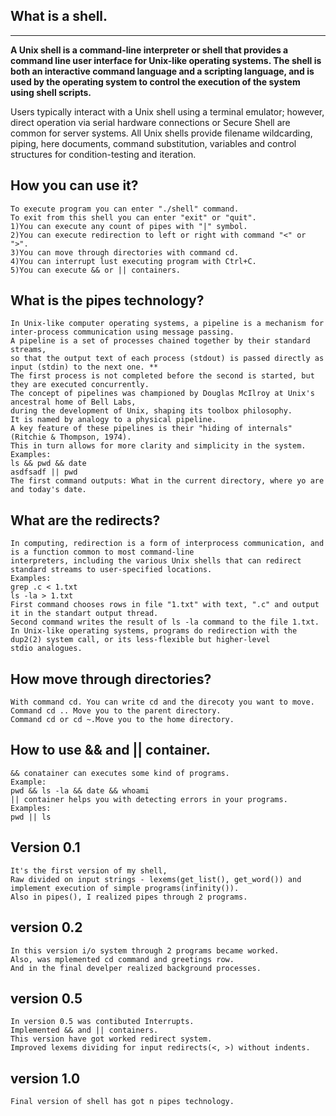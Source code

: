 What is a shell.
----------------
----------------
**A Unix shell is a command-line interpreter or shell
that provides a command line user interface
for Unix-like operating systems.
The shell is both an interactive command language
and a scripting language, and is used by the operating system
to control the execution of the system using shell scripts.**

Users typically interact with a Unix shell using
a terminal emulator; however, direct operation via serial
hardware connections or Secure Shell are common for server systems.
All Unix shells provide filename wildcarding, piping, here documents,
command substitution, variables and control structures for
condition-testing and iteration.

How you can use it?
-------------------
    To execute program you can enter "./shell" command.
    To exit from this shell you can enter "exit" or "quit".
    1)You can execute any count of pipes with "|" symbol.
    2)You can execute redirection to left or right with command "<" or ">".
    3)You can move through directories with command cd.
    4)You can interrupt lust executing program with Ctrl+C.
    5)You can execute && or || containers.

What is the pipes technology?
------------------------------
    In Unix-like computer operating systems, a pipeline is a mechanism for inter-process communication using message passing.   
    A pipeline is a set of processes chained together by their standard streams, 
    so that the output text of each process (stdout) is passed directly as input (stdin) to the next one. **
    The first process is not completed before the second is started, but they are executed concurrently. 
    The concept of pipelines was championed by Douglas McIlroy at Unix's ancestral home of Bell Labs, 
    during the development of Unix, shaping its toolbox philosophy. 
    It is named by analogy to a physical pipeline. 
    A key feature of these pipelines is their "hiding of internals" (Ritchie & Thompson, 1974). 
    This in turn allows for more clarity and simplicity in the system.
    Examples:
    ls && pwd && date
    asdfsadf || pwd
    The first command outputs: What in the current directory, where yo are and today's date.
What are the redirects?
-----------------------
    In computing, redirection is a form of interprocess communication, and is a function common to most command-line          
    interpreters, including the various Unix shells that can redirect standard streams to user-specified locations.
    Examples:
    grep .c < 1.txt
    ls -la > 1.txt
    First command chooses rows in file "1.txt" with text, ".c" and output it in the standart output thread.
    Second command writes the result of ls -la command to the file 1.txt.
    In Unix-like operating systems, programs do redirection with the dup2(2) system call, or its less-flexible but higher-level     
    stdio analogues.

How move through directories?
-----------------------------
    With command cd. You can write cd and the direcoty you want to move.
    Command cd .. Move you to the parent directory.
    Command cd or cd ~.Move you to the home directory.

How to use && and || container.
-------------------------------
    && conatainer can executes some kind of programs.
    Example:
    pwd && ls -la && date && whoami
    || container helps you with detecting errors in your programs.
    Examples:
    pwd || ls

Version 0.1
------------
    It's the first version of my shell,
    Raw divided on input strings - lexems(get_list(), get_word()) and
    implement execution of simple programs(infinity()).
    Also in pipes(), I realized pipes through 2 programs.

version 0.2
------------
    In this version i/o system through 2 programs became worked.
    Also, was mplemented cd command and greetings row.
    And in the final develper realized background processes.

version 0.5
-------------
    In version 0.5 was contibuted Interrupts.
    Implemented && and || containers.
    This version have got worked redirect system.
    Improved lexems dividing for input redirects(<, >) without indents.

version 1.0
-----------
    Final version of shell has got n pipes technology.

